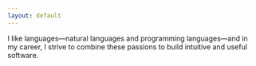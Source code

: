 ```yaml
---
layout: default
---
```


I like languages&mdash;natural languages and programming languages&mdash;and in my career, I strive to combine these passions to build intuitive and useful software.